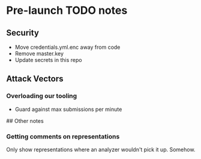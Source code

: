 # Pre-launch TODO notes

## Security

- Move credentials.yml.enc away from code
- Remove master.key
- Update secrets in this repo

## Attack Vectors

### Overloading our tooling

- Guard against max submissions per minute

## Other notes

### Getting comments on representations

Only show representations where an analyzer wouldn't pick it up. Somehow.
